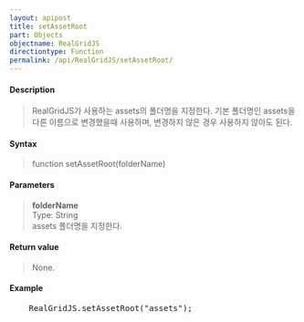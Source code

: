 ```yaml
---
layout: apipost
title: setAssetRoot
part: Objects
objectname: RealGridJS
directiontype: Function
permalink: /api/RealGridJS/setAssetRoot/
---
```



#### Description

> RealGridJS가 사용하는 assets의 폴더명을 지정한다.
> 기본 폴더명인 assets을 다른 이름으로 변경했을때 사용하며, 변경하지 않은 경우 사용하지 않아도 된다.

#### Syntax

> function setAssetRoot(folderName)  

#### Parameters

> **folderName**    
> Type: String   
> assets 폴더명을 지정한다.   

#### Return value

> None.  

#### Example

<pre class="prettyprint">
    RealGridJS.setAssetRoot("assets");
</pre>
